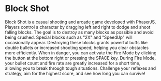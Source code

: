 # Block Shot
Block Shot is a casual shooting and arcade game developed with PhaserJS. Players control a character by dragging left and right to dodge and shoot falling blocks. The goal is to destroy as many blocks as possible and avoid being crushed.
Special blocks such as "2X" and "SpeedUp" will occasionally appear. Destroying these blocks grants powerful buffs like double bullets or increased shooting speed, helping you clear obstacles more efficiently.
When in danger, you can activate the Fire Mode by clicking the button at the bottom right or pressing the SPACE key. During Fire Mode, your bullet count and fire rate are greatly increased for a short time, allowing you to break through tough situations.
Challenge your reflexes and strategy, aim for the highest score, and see how long you can survive!
